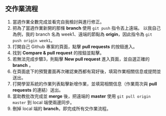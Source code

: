 ## 交作業流程
1. 當週作業全數完成並看完自我檢討與進行修正。
2. 把為了當週作業新開的那條 **branch** 使用 `git push` 指令丟上遠端。
    以我自己為例，我的 branch 名為 week1、遠端的節點為 **origin**，因此指令為 `git push origin week1`。
3. 打開自己 Github 專案的頁面，點擊 **pull requests** 的按鈕進入。
4. 找到 **Compare & pull request** 的按鈕並點擊。
5. 若無法完成步驟3，則點擊 **New pull request** 進入頁面，並自選正確的 **branch** 。
6. 在頁面底下的預覽畫面再次確認東西都有寫好後，填寫作業相關信息或提問並送出。
7. 打開學習系統的作業列表點擊新增作業，並填寫相關信息（作業周次與 **pull requests** 的連結）送出。
8. 當助教批改完成並 **merge** 後，把遠端的 **master** 使用 `git pull origin master` 到 local 端使兩邊同步。
9. 刪掉 local 端的 **branch**，即完成所有交作業流程。


